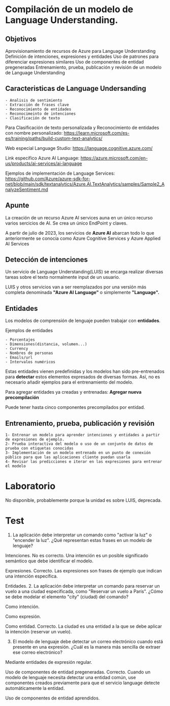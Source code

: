 # Compilación de un modelo de Language Understanding.

## Objetivos
Aprovisionamiento de recursos de Azure para Language Understanding
Definición de intenciones, expresiones y entidades
Uso de patrones para diferenciar expresiones similares
Uso de componentes de entidad pregeneradas
Entrenamiento, prueba, publicación y revisión de un modelo de Language Understanding

## Caracteristicas de Language Undersanding
	- Analisis de sentimiento
	- Extracción de frases clave
	- Reconocimiento de entidades
	- Reconocimeinto de intenciones
	- Clasificación de texto
Para Clasificación de texto personalizada y Reconocimiento de entidades con nombre personalizado: https://learn.microsoft.com/es-es/training/paths/build-custom-text-analytics/

Web especial Language Studio:
https://language.cognitive.azure.com/

Link específico Azure AI Language:
https://azure.microsoft.com/en-us/products/ai-services/ai-language

Ejemplos de implementación de Language Services: https://github.com/Azure/azure-sdk-for-net/blob/main/sdk/textanalytics/Azure.AI.TextAnalytics/samples/Sample2_AnalyzeSentiment.md


## Apunte
La creación de un recurso Azure AI services auna en un único recurso varios sercicios de AI. Se crea un único EndPoint y claves.

A partir de julio de 2023, los servicios de **Azure AI** abarcan todo lo que anteriormente se conocía como Azure Cognitive Services y Azure Applied AI Services

## Detección de intenciones
Un servicio de Language Understanding(LUIS) se encarga realizar diversas tareas sobre el texto normalmente input de un usuario.

LUIS y otros servicios van a ser reemplazados por una versión más completa denominada **"Azure AI Language"** o simplemente **"Language".**

## Entidades
Los modelos de comprensión de lenguaje pueden trabajar con **entidades**.

Ejemplos de entidades

	- Porcentajes
	- Dimensiones(distancia, volumen...)
	- Currency
	- Nombres de personas
	- Emails/url
	- Intervalos numéricos
Estas entidades vienen predefinidas y los modelos han sido pre-entrenados para **detectar** estos elementos expresados de diversas formas.
Así, no es necesario añadir ejemplos para el entrenamiento del modelo.

Para agregar entidades ya creadas y entrenadas:
**Agregar nueva precompilación**

Puede tener hasta cinco componentes precompilados por entidad. 

## Entrenamiento, prueba, publicación y revisión

	1- Entrenar un modelo para aprender intenciones y entidades a partir de expresiones de ejemplo.
	2- Prueba interactiva del modelo o uso de un conjunto de datos de prueba con etiquetas conocidas
	3- Implementación de un modelo entrenado en un punto de conexión público para que las aplicaciones cliente puedan usarla
	4- Revisar las predicciones e iterar en las expresiones para entrenar el modelo


# Laboratorio
No disponible, probablemente porque la unidad es sobre LUIS, deprecada.

# Test

1. La aplicación debe interpretar un comando como "activar la luz" o "encender la luz". ¿Qué representan estas frases en un modelo de lenguaje? 

Intenciones.
No es correcto. Una intención es un posible significado semántico que debe identificar el modelo.


Expresiones.
Correcto. Las expresiones son frases de ejemplo que indican una intención específica.


Entidades.
2. La aplicación debe interpretar un comando para reservar un vuelo a una ciudad especificada, como "Reservar un vuelo a París". ¿Cómo se debe modelar el elemento "city" (ciudad) del comando? 

Como intención.

Como expresión.

Como entidad.
Correcto. La ciudad es una entidad a la que se debe aplicar la intención (reservar un vuelo).

3. El modelo de lenguaje debe detectar un correo electrónico cuando está presente en una expresión. ¿Cuál es la manera más sencilla de extraer ese correo electrónico? 

Mediante entidades de expresión regular.

Uso de componentes de entidad pregeneradas.
Correcto. Cuando un modelo de lenguaje necesita detectar una entidad común, use componentes creados previamente para que el servicio language detecte automáticamente la entidad.


Uso de componentes de entidad aprendidos.
